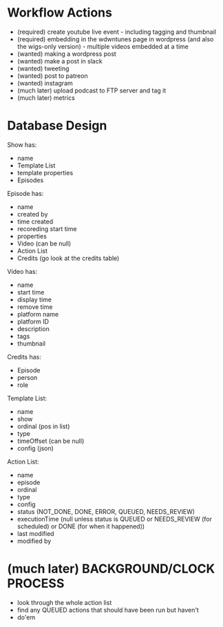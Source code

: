 Workflow Actions
================
* (required) create youtube live event - including tagging and thumbnail
* (required) embedding in the wdwntunes page in wordpress (and also the wigs-only version) - multiple videos embedded at a time
* (wanted) making a wordpress post
* (wanted) make a post in slack
* (wanted) tweeting
* (wanted) post to patreon
* (wanted) instagram
* (much later) upload podcast to FTP server and tag it
* (much later) metrics


Database Design
===============
Show has:
- name
- Template List
- template properties
- Episodes

Episode has:
- name
- created by
- time created
- recoreding start time
- properties
- Video (can be null)
- Action List
- Credits (go look at the credits table)

Video has:
- name
- start time
- display time
- remove time
- platform name
- platform ID
- description
- tags
- thumbnail

Credits has:
- Episode
- person
- role

Template List:
- name
- show
- ordinal (pos in list)
- type
- timeOffset (can be null)
- config (json)

Action List:
- name
- episode
- ordinal
- type
- config
- status (NOT_DONE, DONE, ERROR, QUEUED, NEEDS_REVIEW)
- executionTime (null unless status is QUEUED or NEEDS_REVIEW (for scheduled) or DONE (for when it happened))
- last modified
- modified by


(much later) BACKGROUND/CLOCK PROCESS
=====================================
* look through the whole action list
* find any QUEUED actions that should have been run but haven't
* do'em